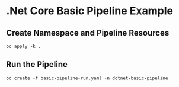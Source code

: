 # .Net Core Basic Pipeline Example

## Create Namespace and Pipeline Resources

```
oc apply -k .
```

## Run the Pipeline

```
oc create -f basic-pipeline-run.yaml -n dotnet-basic-pipeline
```